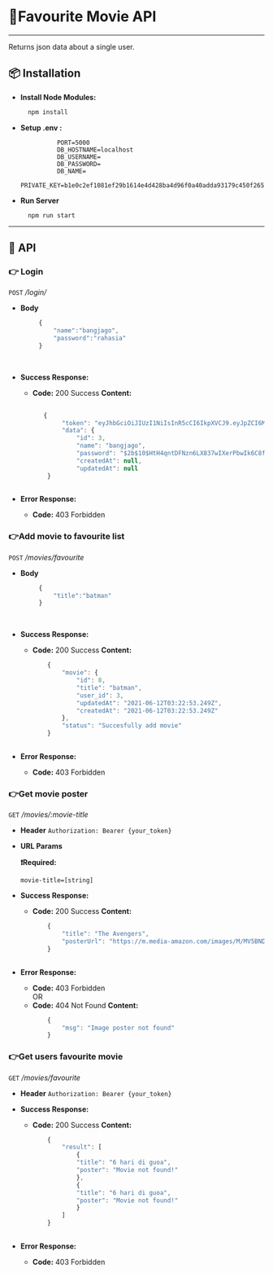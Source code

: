 # 🎥Favourite Movie API
___
Returns json data about a single user.
## 📦 Installation
* **Install Node Modules:**

  ```bash
    npm install
* **Setup .env :**

  ```shell
            PORT=5000
            DB_HOSTNAME=localhost
            DB_USERNAME= 
            DB_PASSWORD= 
            DB_NAME= 
            PRIVATE_KEY=b1e0c2ef1081ef29b1614e4d428ba4d96f0a40adda93179c450f265a9d5e9fa7967959dff385375fde313aa41b2a282822784e243ca7a079989973cdc9ba88d0
* **Run Server**
  ```shell
    npm run start
___
## 🎯 API



### 👉 Login
  `POST` */login/*
  
*  **Body**
 
   ```javascript
        {
            "name":"bangjago",
            "password":"rahasia"
        }
<br>

* **Success Response:**

  * **Code:** 200 Success
    **Content:**
    ```javascript
        
       {
            "token": "eyJhbGciOiJIUzI1NiIsInR5cCI6IkpXVCJ9.eyJpZCI6MywibmFtZSI6ImJhbmdqYWdvIiwicGFzc3dvcmQiOiIkMmIkMTAkSHRINHFudERGTnpuNkxYODM3d0lYZXJQYndJazZDOGZsUHVGV2VjcDl6Ykx2cFVxNkFBSXEiLCJjcmVhdGVkQXQiOm51bGwsInVwZGF0ZWRBdCI6bnVsbCwiaWF0IjoxNjIzNDY3MDcwfQ.Z3WNyhpkqh2wQJJi5mAlm4ljVhT4PhVjumpeQi7qBng",
            "data": {
                "id": 3,
                "name": "bangjago",
                "password": "$2b$10$HtH4qntDFNzn6LX837wIXerPbwIk6C8flPuFWecp9zbLvpUq6AAIq",
                "createdAt": null,
                "updatedAt": null
        } 
 
* **Error Response:**

  * **Code:** 403 Forbidden <br />




### 👉Add movie to favourite list
  `POST` */movies/favourite*
  
*  **Body**
 
   ```javascript
        {
            "title":"batman"
        }
<br>

* **Success Response:**

  * **Code:** 200 Success
    **Content:**
    ```javascript
        {
            "movie": {
                "id": 8,
                "title": "batman",
                "user_id": 3,
                "updatedAt": "2021-06-12T03:22:53.249Z",
                "createdAt": "2021-06-12T03:22:53.249Z"
            },
            "status": "Succesfully add movie"
        }
 
* **Error Response:**

  * **Code:** 403 Forbidden <br />
### 👉Get movie poster
  `GET` */movies/:movie-title*
*  **Header**
    `Authorization: Bearer {your_token}`
*  **URL Params**

   **❗Required:**
    
   `movie-title=[string]`


* **Success Response:**

  * **Code:** 200 Success
    **Content:**
    ```javascript
        {
            "title": "The Avengers",
            "posterUrl": "https://m.media-amazon.com/images/M/MV5BNDYxNjQyMjAtNTdiOS00NGYwLWFmNTAtNThmYjU5ZGI2YTI1XkEyXkFqcGdeQXVyMTMxODk2OTU@._V1_SX300.jpg"
        }
 
* **Error Response:**

  * **Code:** 403 Forbidden <br />
    OR
  * **Code:** 404 Not Found 
    **Content:**
    ```javascript
        {
            "msg": "Image poster not found"
        }
### 👉Get users favourite movie
  `GET` */movies/favourite*
*  **Header**
    `Authorization: Bearer {your_token}`


* **Success Response:**

  * **Code:** 200 Success
    **Content:**
    ```javascript
        {
            "result": [
                {
                "title": "6 hari di guoa",
                "poster": "Movie not found!"
                },
                {
                "title": "6 hari di guoa",
                "poster": "Movie not found!"
                }
            ]
        }
 
* **Error Response:**

  * **Code:** 403 Forbidden <br />
  